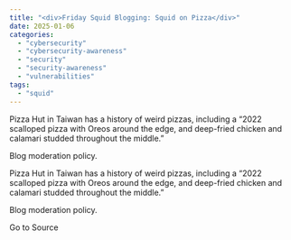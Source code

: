 ```yaml
---
title: "<div>Friday Squid Blogging: Squid on Pizza</div>"
date: 2025-01-06
categories: 
  - "cybersecurity"
  - "cybersecurity-awareness"
  - "security"
  - "security-awareness"
  - "vulnerabilities"
tags: 
  - "squid"
---
```


Pizza Hut in Taiwan has a history of weird pizzas, including a “2022 scalloped pizza with Oreos around the edge, and deep-fried chicken and calamari studded throughout the middle.”

Blog moderation policy.

Pizza Hut in Taiwan has a history of weird pizzas, including a “2022 scalloped pizza with Oreos around the edge, and deep-fried chicken and calamari studded throughout the middle.”

Blog moderation policy.

Go to Source
